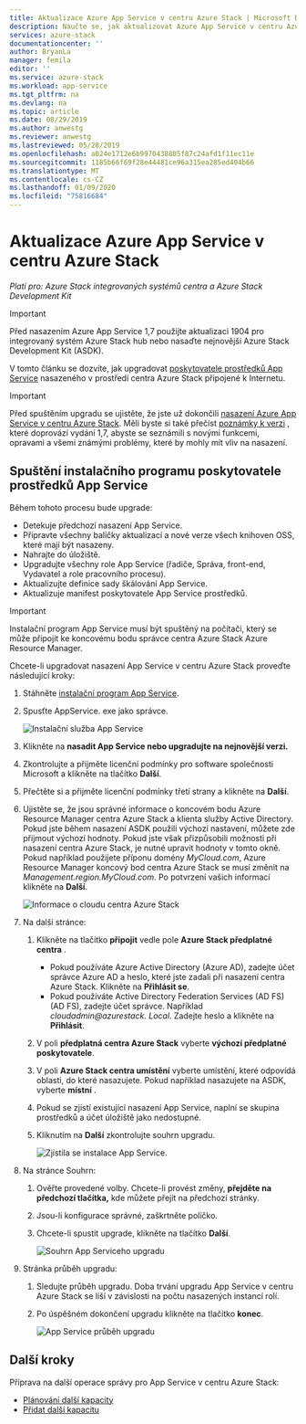 ```yaml
---
title: Aktualizace Azure App Service v centru Azure Stack | Microsoft Docs
description: Naučte se, jak aktualizovat Azure App Service v centru Azure Stack.
services: azure-stack
documentationcenter: ''
author: BryanLa
manager: femila
editor: ''
ms.service: azure-stack
ms.workload: app-service
ms.tgt_pltfrm: na
ms.devlang: na
ms.topic: article
ms.date: 08/29/2019
ms.author: anwestg
ms.reviewer: anwestg
ms.lastreviewed: 05/28/2019
ms.openlocfilehash: a024e1712e6b9970438805f87c24afd1f11ec11e
ms.sourcegitcommit: 1185b66f69f28e44481ce96a315ea285ed404b66
ms.translationtype: MT
ms.contentlocale: cs-CZ
ms.lasthandoff: 01/09/2020
ms.locfileid: "75816684"
---
```

# <a name="update-azure-app-service-on-azure-stack-hub"></a>Aktualizace Azure App Service v centru Azure Stack

*Platí pro: Azure Stack integrovaných systémů centra a Azure Stack Development Kit*

> [!IMPORTANT]
> Před nasazením Azure App Service 1,7 použijte aktualizaci 1904 pro integrovaný systém Azure Stack hub nebo nasaďte nejnovější Azure Stack Development Kit (ASDK).

V tomto článku se dozvíte, jak upgradovat [poskytovatele prostředků App Service](azure-stack-app-service-overview.md) nasazeného v prostředí centra Azure Stack připojené k Internetu.

> [!IMPORTANT]
> Před spuštěním upgradu se ujistěte, že jste už dokončili [nasazení Azure App Service v centru Azure Stack](azure-stack-app-service-deploy.md). Měli byste si také přečíst [poznámky k verzi](azure-stack-app-service-release-notes-update-seven.md) , které doprovází vydání 1,7, abyste se seznámili s novými funkcemi, opravami a všemi známými problémy, které by mohly mít vliv na nasazení.

## <a name="run-the-app-service-resource-provider-installer"></a>Spuštění instalačního programu poskytovatele prostředků App Service

Během tohoto procesu bude upgrade:

* Detekuje předchozí nasazení App Service.
* Připravte všechny balíčky aktualizací a nové verze všech knihoven OSS, které mají být nasazeny.
* Nahrajte do úložiště.
* Upgradujte všechny role App Service (řadiče, Správa, front-end, Vydavatel a role pracovního procesu).
* Aktualizujte definice sady škálování App Service.
* Aktualizuje manifest poskytovatele App Service prostředků.

> [!IMPORTANT]
> Instalační program App Service musí být spuštěný na počítači, který se může připojit ke koncovému bodu správce centra Azure Stack Azure Resource Manager.

Chcete-li upgradovat nasazení App Service v centru Azure Stack proveďte následující kroky:

1. Stáhněte [instalační program App Service](https://aka.ms/appsvcupdate7installer).

2. Spusťte AppService. exe jako správce.

    ![Instalační služba App Service][1]

3. Klikněte na **nasadit App Service nebo upgradujte na nejnovější verzi.**

4. Zkontrolujte a přijměte licenční podmínky pro software společnosti Microsoft a klikněte na tlačítko **Další**.

5. Přečtěte si a přijměte licenční podmínky třetí strany a klikněte na **Další**.

6. Ujistěte se, že jsou správné informace o koncovém bodu Azure Resource Manager centra Azure Stack a klienta služby Active Directory. Pokud jste během nasazení ASDK použili výchozí nastavení, můžete zde přijmout výchozí hodnoty. Pokud jste však přizpůsobili možnosti při nasazení centra Azure Stack, je nutné upravit hodnoty v tomto okně. Pokud například použijete příponu domény *MyCloud.com*, Azure Resource Manager koncový bod centra Azure Stack se musí změnit na *Management.region.MyCloud.com*. Po potvrzení vašich informací klikněte na **Další**.

    ![Informace o cloudu centra Azure Stack][2]

7. Na další stránce:

   1. Klikněte na tlačítko **připojit** vedle pole **Azure Stack předplatné centra** .
        * Pokud používáte Azure Active Directory (Azure AD), zadejte účet správce Azure AD a heslo, které jste zadali při nasazení centra Azure Stack. Klikněte na **Přihlásit se**.
        * Pokud používáte Active Directory Federation Services (AD FS) (AD FS), zadejte účet správce. Například *cloudadmin\@azurestack. Local*. Zadejte heslo a klikněte na **Přihlásit**.
   2. V poli **předplatná centra Azure Stack** vyberte **výchozí předplatné poskytovatele**.
   3. V poli **Azure Stack centra umístění** vyberte umístění, které odpovídá oblasti, do které nasazujete. Pokud například nasazujete na ASDK, vyberte **místní** .
   4. Pokud se zjistí existující nasazení App Service, naplní se skupina prostředků a účet úložiště jako nedostupné.
   5. Kliknutím na **Další** zkontrolujte souhrn upgradu.

      ![Zjistila se instalace App Service.][3]

8. Na stránce Souhrn:
   1. Ověřte provedené volby. Chcete-li provést změny, **přejděte na předchozí tlačítka,** kde můžete přejít na předchozí stránky.
   2. Jsou-li konfigurace správné, zaškrtněte políčko.
   3. Chcete-li spustit upgrade, klikněte na tlačítko **Další**.

       ![Souhrn App Serviceho upgradu][4]

9. Stránka průběh upgradu:
    1. Sledujte průběh upgradu. Doba trvání upgradu App Service v centru Azure Stack se liší v závislosti na počtu nasazených instancí rolí.
    2. Po úspěšném dokončení upgradu klikněte na tlačítko **konec**.

        ![App Service průběh upgradu][5]

<!--Image references-->
[1]: ./media/azure-stack-app-service-update/app-service-exe.png
[2]: ./media/azure-stack-app-service-update/app-service-azure-resource-manager-endpoints.png
[3]: ./media/azure-stack-app-service-update/app-service-installation-detected.png
[4]: ./media/azure-stack-app-service-update/app-service-upgrade-summary.png
[5]: ./media/azure-stack-app-service-update/app-service-upgrade-complete.png

## <a name="next-steps"></a>Další kroky

Příprava na další operace správy pro App Service v centru Azure Stack:

* [Plánování další kapacity](azure-stack-app-service-capacity-planning.md)
* [Přidat další kapacitu](azure-stack-app-service-add-worker-roles.md)
